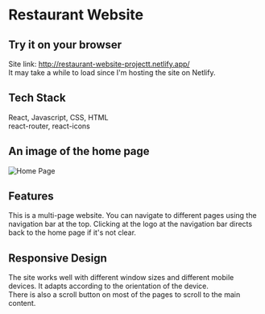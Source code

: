 # Restaurant Website

## Try it on your browser

Site link: http://restaurant-website-projectt.netlify.app/  
It may take a while to load since I'm hosting the site on Netlify.

## Tech Stack

React, Javascript, CSS, HTML  
react-router, react-icons

## An image of the home page

![Home Page](/home.png)

## Features

This is a multi-page website. You can navigate to different pages using the navigation bar at the top. Clicking at the logo at the navigation bar directs back to the home page if it's not clear.  

## Responsive Design

The site works well with different window sizes and different mobile devices. It adapts according to the orientation of the device.  
There is also a scroll button on most of the pages to scroll to the main content. 
